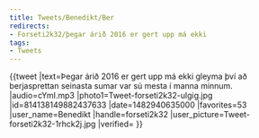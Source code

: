 ```yaml
---
title: Tweets/Benedikt/Ber
redirects:
- Forseti2k32/þegar árið 2016 er gert upp má ekki
tags:
- Tweets
---
```


<level level="c1"/>
{{tweet
|text=Þegar árið 2016 er gert upp má ekki gleyma því að berjasprettan seinasta sumar var sú mesta í manna minnum.
|audio=cYmI.mp3
|photo1=Tweet-forseti2k32-ulgig.jpg
|id=814138149882437633
|date=1482940635000
|favorites=53
|user_name=Benedikt
|handle=forseti2k32
|user_picture=Tweet-forseti2k32-1rhck2j.jpg
|verified=
}}

